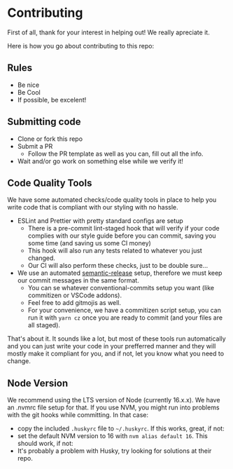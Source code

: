 # Contributing

First of all, thank for your interest in helping out! We really apreciate it.

Here is how you go about contributing to this repo:

## Rules

- Be nice
- Be Cool
- If possible, be excelent!

## Submitting code

- Clone or fork this repo
- Submit a PR
  - Follow the PR template as well as you can, fill out all the info.
- Wait and/or go work on something else while we verify it!

## Code Quality Tools

We have some automated checks/code quality tools in place to help you write code that is compliant with our styling with no hassle.

- ESLint and Prettier with pretty standard configs are setup
  - There is a pre-commit lint-staged hook that will verify if your code complies with our style guide before you can commit, saving you some time (and saving us some CI money)
  - This hook will also run any tests related to whatever you just changed.
  - Our CI will also perform these checks, just to be double sure...
- We use an automated [semantic-release](https://github.com/semantic-release/semantic-release) setup, therefore we must keep our commit messages in the same format.
  - You can se whatever conventional-commits setup you want (like commitizen or VSCode addons).
  - Feel free to add gitmojis as well.
  - For your convenience, we have a commitizen script setup, you can run it with `yarn cz` once you are ready to commit (and your files are all staged).

That's about it. It sounds like a lot, but most of these tools run automatically and you can just write your code in your prefferred manner and they will mostly make it compliant for you, and if not, let you know what you need to change.

## Node Version

We recommend using the LTS version of Node (currently 16.x.x). We have an .nvmrc file setup for that.
If you use NVM, you might run into problems with the git hooks while committing. In that case:

- copy the included `.huskyrc` file to `~/.huskyrc`. If this works, great, if not:
- set the default NVM version to 16 with `nvm alias default 16`. This should work, if not:
- It's probably a problem with Husky, try looking for solutions at their repo.
